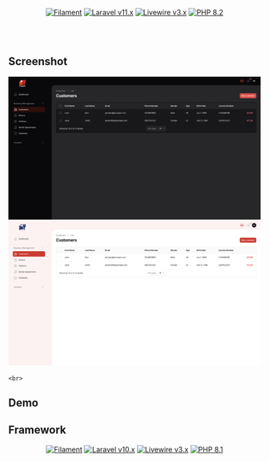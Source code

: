 <p align="center">
    <a href="https://github.com/filamentphp/filament/actions"><img alt="Filament" src="https://img.shields.io/badge/Filament-v3.x-orange?style=for-the-badge"></a>
    <a href="https://laravel.com"><img alt="Laravel v11.x" src="https://img.shields.io/badge/Laravel-v11.x-FF2D20?style=for-the-badge&logo=laravel"></a>
    <a href="https://livewire.laravel.com"><img alt="Livewire v3.x" src="https://img.shields.io/badge/Livewire-v3.x-FB70A9?style=for-the-badge"></a>
    <a href="https://php.net"><img alt="PHP 8.2" src="https://img.shields.io/badge/PHP-8.1-777BB4?style=for-the-badge&logo=php"></a>
</p>

<br>
<br>

## Screenshot

<summary> 
<p align="center">
    <img src="https://raw.githubusercontent.com/isaandreanme/rental-app/refs/heads/main/Screenshoot/1.png" />
    <img src="https://raw.githubusercontent.com/isaandreanme/rental-app/refs/heads/main/Screenshoot/2.png" />

    <br>

</p>
</summary>

## Demo

## Framework

<p align="center">
    <a href="https://github.com/filamentphp/filament/actions"><img alt="Filament" src="https://img.shields.io/badge/Filament-v3.x-orange?style=for-the-badge"></a>
    <a href="https://laravel.com"><img alt="Laravel v10.x" src="https://img.shields.io/badge/Laravel-v11.x-FF2D20?style=for-the-badge&logo=laravel"></a>
    <a href="https://livewire.laravel.com"><img alt="Livewire v3.x" src="https://img.shields.io/badge/Livewire-v3.x-FB70A9?style=for-the-badge"></a>
    <a href="https://php.net"><img alt="PHP 8.1" src="https://img.shields.io/badge/PHP-8.1-777BB4?style=for-the-badge&logo=php"></a>
</p>
